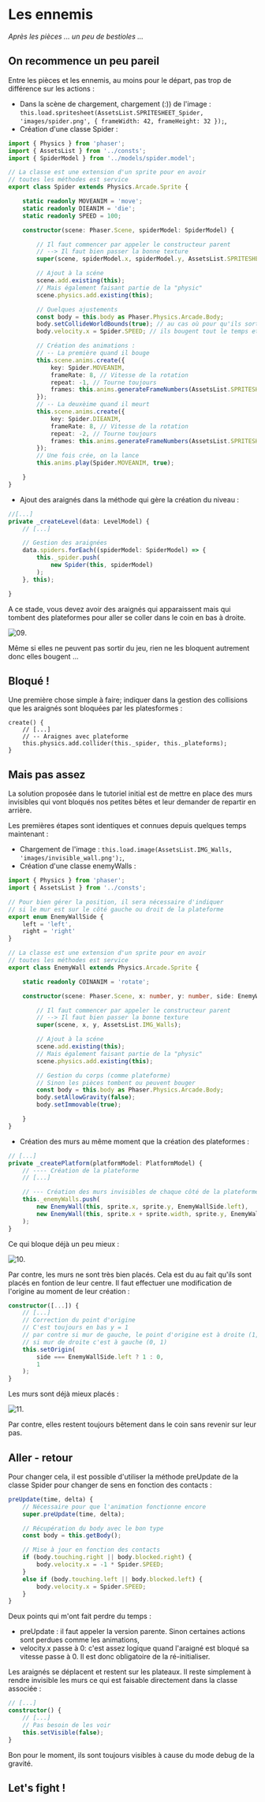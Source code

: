 # Les ennemis
_Après les pièces ... un peu de bestioles ..._

## On recommence un peu pareil

Entre les pièces et les ennemis, au moins pour le départ, pas trop de différence sur les actions :
* Dans la scène de chargement, chargement (:)) de l'image : ```this.load.spritesheet(AssetsList.SPRITESHEET_Spider, 'images/spider.png', { frameWidth: 42, frameHeight: 32 });```,
* Création d'une classe Spider :
```typescript
import { Physics } from 'phaser';
import { AssetsList } from '../consts';
import { SpiderModel } from '../models/spider.model';

// La classe est une extension d'un sprite pour en avoir
// toutes les méthodes est service
export class Spider extends Physics.Arcade.Sprite {

    static readonly MOVEANIM = 'move';
    static readonly DIEANIM = 'die';
    static readonly SPEED = 100;

    constructor(scene: Phaser.Scene, spiderModel: SpiderModel) {

        // Il faut commencer par appeler le constructeur parent
        // --> Il faut bien passer la bonne texture
        super(scene, spiderModel.x, spiderModel.y, AssetsList.SPRITESHEET_Spider);

        // Ajout à la scéne
        scene.add.existing(this);
        // Mais également faisant partie de la "physic"
        scene.physics.add.existing(this);

        // Quelques ajustements 
        const body = this.body as Phaser.Physics.Arcade.Body;
        body.setCollideWorldBounds(true); // au cas où pour qu'ils sortent du jeu,
        body.velocity.x = Spider.SPEED; // ils bougent tout le temps et tout seul

        // Création des animations :
        // -- La première quand il bouge
        this.scene.anims.create({
            key: Spider.MOVEANIM,
            frameRate: 8, // Vitesse de la rotation
            repeat: -1, // Tourne toujours
            frames: this.anims.generateFrameNumbers(AssetsList.SPRITESHEET_Spider, { frames: [0, 1, 2] })
        });
        // -- La deuxèime quand il meurt
        this.scene.anims.create({
            key: Spider.DIEANIM,
            frameRate: 8, // Vitesse de la rotation
            repeat: -2, // Tourne toujours
            frames: this.anims.generateFrameNumbers(AssetsList.SPRITESHEET_Spider, { frames: [0, 4, 0, 4, 0, 4, 3, 3, 3, 3, 3, 3] })
        });
        // Une fois crée, on la lance
        this.anims.play(Spider.MOVEANIM, true);

    }
}
```
* Ajout des araignés dans la méthode qui gère la création du niveau :
```typescript
//[...]
private _createLevel(data: LevelModel) {
    // [...]

    // Gestion des araignées
    data.spiders.forEach((spiderModel: SpiderModel) => {
        this._spider.push(
            new Spider(this, spiderModel)
        );
    }, this);

}
```

A ce stade, vous devez avoir des araignés qui apparaissent mais qui tombent des plateformes pour aller se coller dans le coin en bas à droite.

![09](./09.png).

Même si elles ne peuvent pas sortir du jeu, rien ne les bloquent autrement donc elles bougent ...

## Bloqué !

Une première chose simple à faire; indiquer dans la gestion des collisions que les araignés sont bloquées par les platesformes : 
```
create() {
    // [...]
    // -- Araignes avec plateforme
    this.physics.add.collider(this._spider, this._plateforms);
}
```
## Mais pas assez

La solution proposée dans le tutoriel initial est de mettre en place des murs invisibles qui vont bloqués nos petites bêtes et leur demander de repartir en arrière.

Les premières étapes sont identiques et connues depuis quelques temps maintenant :
* Chargement de l'image : ```this.load.image(AssetsList.IMG_Walls, 'images/invisible_wall.png');```,
* Création d'une classe enemyWalls :
```typescript
import { Physics } from 'phaser';
import { AssetsList } from '../consts';

// Pour bien gérer la position, il sera nécessaire d'indiquer
// si le mur est sur le côté gauche ou droit de la plateforme
export enum EnemyWallSide {
    left = 'left',
    right = 'right'
}

// La classe est une extension d'un sprite pour en avoir
// toutes les méthodes est service
export class EnemyWall extends Physics.Arcade.Sprite {

    static readonly COINANIM = 'rotate';

    constructor(scene: Phaser.Scene, x: number, y: number, side: EnemyWallSide) {

        // Il faut commencer par appeler le constructeur parent
        // --> Il faut bien passer la bonne texture
        super(scene, x, y, AssetsList.IMG_Walls);

        // Ajout à la scéne
        scene.add.existing(this);
        // Mais également faisant partie de la "physic"
        scene.physics.add.existing(this);

        // Gestion du corps (comme plateforme)
        // Sinon les pièces tombent ou peuvent bouger
        const body = this.body as Phaser.Physics.Arcade.Body;
        body.setAllowGravity(false);
        body.setImmovable(true);

    }
}
```
* Création des murs au même moment que la création des plateformes :
```typescript
// [...]
private _createPlatform(platformModel: PlatformModel) {
    // ---- Création de la plateforme
    // [...]

    // --- Création des murs invisibles de chaque côté de la plateforme
    this._enemyWalls.push(
        new EnemyWall(this, sprite.x, sprite.y, EnemyWallSide.left),
        new EnemyWall(this, sprite.x + sprite.width, sprite.y, EnemyWallSide.right)
    );
}
```

Ce qui bloque déjà un peu mieux :

![10](./10.png).

Par contre, les murs ne sont très bien placés. Cela est du au fait qu'ils sont placés en fontion de leur centre. Il faut effectuer une modification de l'origine au moment de leur création :
```typescript
constructor([...]) {
    // [...]
    // Correction du point d'origine
    // C'est toujours en bas y = 1
    // par contre si mur de gauche, le point d'origine est à droite (1,1)
    // si mur de droite c'est à gauche (0, 1)
    this.setOrigin(
        side === EnemyWallSide.left ? 1 : 0,
        1
    );
}
```

Les murs sont déjà mieux placés :

![11](./11.png).

Par contre, elles restent toujours bêtement dans le coin sans revenir sur leur pas.

## Aller - retour

Pour changer cela, il est possible d'utiliser la méthode preUpdate de la classe Spider pour changer de sens en fonction des contacts :
```typescript
preUpdate(time, delta) {
    // Nécessaire pour que l'animation fonctionne encore
    super.preUpdate(time, delta);

    // Récupération du body avec le bon type
    const body = this.getBody();

    // Mise à jour en fonction des contacts
    if (body.touching.right || body.blocked.right) {
        body.velocity.x = -1 * Spider.SPEED;
    }
    else if (body.touching.left || body.blocked.left) {
        body.velocity.x = Spider.SPEED;
    }
}
```

Deux points qui m'ont fait perdre du temps :
* preUpdate : il faut appeler la version parente. Sinon certaines actions sont perdues comme les animations,
* velocity.x passe à 0: c'est assez logique quand l'araigné est bloqué sa vitesse passe à 0. Il est donc obligatoire de la ré-initialiser.

Les araignés se déplacent et restent sur les plateaux. Il reste simplement à rendre invisible les murs ce qui est faisable directement dans la classe associée :
```typescript
// [...]
constructor() {
    // [...]
    // Pas besoin de les voir
    this.setVisible(false);
}
```

Bon pour le moment, ils sont toujours visibles à cause du mode debug de la gravité.

## Let's fight !


